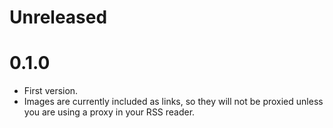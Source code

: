 # Unreleased

# 0.1.0
- First version.
- Images are currently included as links, so they will not be proxied unless you are using a proxy in your RSS reader.
